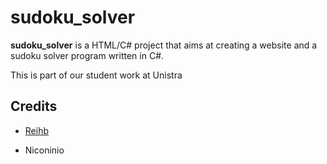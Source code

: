 # sudoku_solver

**sudoku_solver** is a HTML/C# project that aims at creating a website and a sudoku solver program written in C#.

This is part of our student work at Unistra

## Credits

* [Reihb](https://github.com/Reihb)

* Niconinio